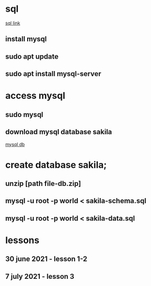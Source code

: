 # sql

[sql link](https://www.youtube.com/watch?v=iOiyJgnN71c&list=PLU8oAlHdN5Bmx-LChV4K3MbHrpZKefNwn)

## install mysql

## sudo apt update

## sudo apt install mysql-server

## 

# access mysql

## sudo mysql

## download mysql database sakila

[mysql db](https://www.netveloper.com/bases-de-datos-de-pruebas-para-mysql)

# create database sakila;

## unzip [path file-db.zip]

## mysql -u root -p world < sakila-schema.sql

## mysql -u root -p world < sakila-data.sql

# lessons

## 30 june 2021 - lesson 1-2

## 7 july 2021 - lesson 3